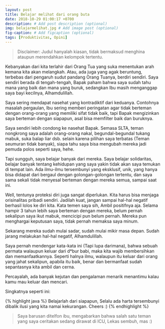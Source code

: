 ```yaml
---
layout: post
title: Belajar melihat dari orang buta
date: 2018-10-29 01:00:17 +0700
description: # Add post description (optional)
img: belajarmelihat.jpg # Add image post (optional)
fig-caption: # Add figcaption (optional)
tags: [Produktivitas, Opini]
---
```


>Disclaimer: Judul hanyalah kiasan, tidak bermaksud menghina ataupun merendahkan kelompok tertentu.

Kebanyakan dari kita terlahir dari Orang Tua yang suka menentukan arah kemana kita akan melangkah. Atau, ada juga yang agak beruntung, terbebas dari pengaruh sudut pandang Orang Tuanya, berdiri sendiri. Saya sendiri berada di tengah-tengah, Bapak paham bahwa saya sudah tahu mana yang baik dan mana yang buruk, sedangkan Ibu masih menganggap saya bayi kecilnya, Alhamdulillah.

Saya sering mendapat nasehat yang kontradiktif dari keduanya. Contohnya masalah pergaulan, Ibu sering memberi peringatan agar tidak berteman dengan orang-orang yang memiliki sifat tidak baik, tapi Bapak mengizinkan saya berteman dengan siapapun, asal bisa memfilter baik dan buruknya.

Saya sendiri lebih condong ke nasehat Bapak. Semasa SLTA, teman nongkrong saya adalah orang-orang nakal, begundal-begundal tukang mabuk, suka balap liar dsb. selain karena pilihan saya terbatas (Teman seumuran tidak banyak), siapa tahu saya bisa mengubah mereka jadi pemuda polos seperti saya, hehe.

Tapi sungguh, saya belajar banyak dari mereka. Saya belajar solidaritas, belajar banyak tentang kehidupan yang saya yakin tidak akan saya temukan di tempat lain. Ada ilmu-ilmu tersembunyi yang eksklusif, unik, yang hanya bisa didapat dari bergaul dengan golongan-golongan tertentu, dan saya sama sekali tidak menyesal berteman dengan mereka semua, sampai saat ini.

Well, tentunya proteksi diri juga sangat diperlukan. Kita harus bisa menjaga orisinalitas pribadi sendiri. Jadilah kuat, jangan sampai hal-hal negatif berhasil lolos ke diri kita. Kata temen saya sih, Ambil positifnya aja. Selama hampir 3 tahun lebih saya berteman dengan mereka, belum pernah sekalipun saya ikut mabuk, mencicipi pun belum pernah. Mereka pun menghargai keputusan saya, tidak pernah memaksa saya minum.

Sekarang mereka sudah mulai sadar, sudah mulai mikir masa depan. Sudah jarang melakukan hal-hal negatif, Alhamdulillah.

Saya pernah mendengar kata-kata ini (Tapi lupa darimana), bahwa sebuah permata walaupun keluar dari d*bur babi, maka kita wajib membersihkan dan memanfaatkannya. Seperti halnya ilmu, walaupun itu keluar dari orang yang jahat sekalipun, apabila itu baik, benar dan bermanfaat sudah sepantasnya kita ambil dan cerna.

Percayalah, ada banyak kejutan dan pengalaman menarik menantimu kalau kamu mau keluar dan mencari.

Singkatnya seperti ini:

{% highlight java %}
Belajarlah dari siapapun,
Selalu ada harta tersembunyi dibalik ilusi yang kita namai kekurangan.
Cheers :)
{% endhighlight %}

>Saya barusan ditelfon ibu, mengabarkan bahwa salah satu teman yang saya ceritakan sedang dirawat di ICU,
>Lekas sembuh, mas :)